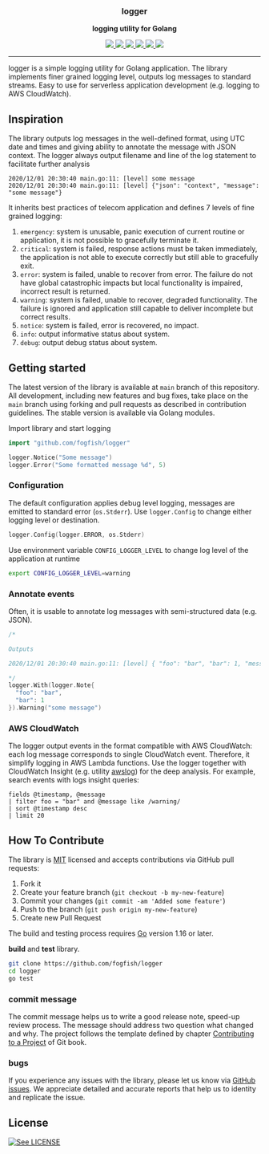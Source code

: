<p align="center">
  <h3 align="center">logger</h3>
  <p align="center"><strong>logging utility for Golang</strong></p>

  <p align="center">
    <!-- Documentation -->
    <a href="http://godoc.org/github.com/fogfish/logger">
      <img src="https://godoc.org/github.com/fogfish/logger?status.svg" />
    </a>
    <!-- Build Status  -->
    <a href="https://github.com/fogfish/logger/actions/">
      <img src="https://github.com/fogfish/logger/workflows/build/badge.svg" />
    </a>
    <!-- GitHub -->
    <a href="http://github.com/fogfish/logger">
      <img src="https://img.shields.io/github/last-commit/fogfish/logger.svg" />
    </a>
    <!-- Coverage -->
    <a href="https://coveralls.io/github/fogfish/logger?branch=main">
      <img src="https://coveralls.io/repos/github/fogfish/logger/badge.svg?branch=main" />
    </a>
    <!-- Go Card -->
    <a href="https://goreportcard.com/report/github.com/fogfish/logger">
      <img src="https://goreportcard.com/badge/github.com/fogfish/logger" />
    </a>
    <!-- Maintainability -->
    <a href="https://codeclimate.com/github/fogfish/logger/maintainability">
      <img src="https://api.codeclimate.com/v1/badges/df33ca9c2f9661803f78/maintainability" />
    </a>
  </p>
</p>

---

logger is a simple logging utility for Golang application. The library implements finer grained logging level, outputs log messages to standard streams. Easy to use for serverless application development (e.g. logging to AWS CloudWatch).


## Inspiration

The library outputs log messages in the well-defined format, using UTC date and times and giving ability to annotate the message with JSON context. The logger always output filename and line of the log statement to facilitate further analysis

```
2020/12/01 20:30:40 main.go:11: [level] some message
2020/12/01 20:30:40 main.go:11: [level] {"json": "context", "message": "some message"}
```

It inherits best practices of telecom application and defines 7 levels of fine grained logging:

1. `emergency`: system is unusable, panic execution of current routine or application, it is not possible to gracefully terminate it.
2. `critical`: system is failed, response actions must be taken immediately, the application is not able to execute correctly but still able to gracefully exit.
3. `error`: system is failed, unable to recover from error. The failure do not have global catastrophic impacts but local functionality is impaired, incorrect result is returned.
4. `warning`: system is failed, unable to recover, degraded functionality. The failure is ignored and application still capable to deliver incomplete but correct results.
5. `notice`: system is failed, error is recovered, no impact.
6. `info`: output informative status about system.
7. `debug`: output debug status about system.


## Getting started

The latest version of the library is available at `main` branch of this repository. All development, including new features and bug fixes, take place on the `main` branch using forking and pull requests as described in contribution guidelines. The stable version is available via Golang modules.

Import library and start logging

```go
import "github.com/fogfish/logger"

logger.Notice("Some message")
logger.Error("Some formatted message %d", 5)
```

### Configuration

The default configuration applies debug level logging, messages are emitted to standard error (`os.Stderr`). Use `logger.Config` to change either logging level or destination. 

```go
logger.Config(logger.ERROR, os.Stderr)
```

Use environment variable `CONFIG_LOGGER_LEVEL` to change log level of the application at runtime

```bash
export CONFIG_LOGGER_LEVEL=warning
```

### Annotate events

Often, it is usable to annotate log messages with semi-structured data (e.g. JSON). 

```go
/*

Outputs

2020/12/01 20:30:40 main.go:11: [level] { "foo": "bar", "bar": 1, "message": "some message" }

*/
logger.With(logger.Note{
  "foo": "bar",
  "bar": 1
}).Warning("some message")
```

### AWS CloudWatch

The logger output events in the format compatible with AWS CloudWatch: each log message corresponds to single CloudWatch event. Therefore, it simplify logging in AWS Lambda functions. Use the logger together with CloudWatch Insight (e.g. utility [awslog](https://github.com/fogfish/awslog)) for the deep analysis. For example, search events with logs insight queries:

```
fields @timestamp, @message
| filter foo = "bar" and @message like /warning/
| sort @timestamp desc
| limit 20
```

## How To Contribute

The library is [MIT](LICENSE) licensed and accepts contributions via GitHub pull requests:

1. Fork it
2. Create your feature branch (`git checkout -b my-new-feature`)
3. Commit your changes (`git commit -am 'Added some feature'`)
4. Push to the branch (`git push origin my-new-feature`)
5. Create new Pull Request

The build and testing process requires [Go](https://golang.org) version 1.16 or later.

**build** and **test** library.

```bash
git clone https://github.com/fogfish/logger
cd logger
go test
```

### commit message

The commit message helps us to write a good release note, speed-up review process. The message should address two question what changed and why. The project follows the template defined by chapter [Contributing to a Project](http://git-scm.com/book/ch5-2.html) of Git book.

### bugs

If you experience any issues with the library, please let us know via [GitHub issues](https://github.com/fogfish/logger/issue). We appreciate detailed and accurate reports that help us to identity and replicate the issue. 


## License

[![See LICENSE](https://img.shields.io/github/license/fogfish/logger.svg?style=for-the-badge)](LICENSE)
